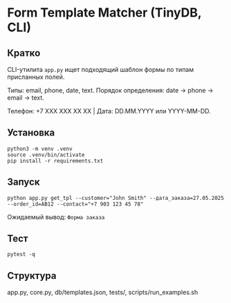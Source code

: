 # Form Template Matcher (TinyDB, CLI)

## Кратко
CLI-утилита `app.py` ищет подходящий шаблон формы по типам присланных полей.

Типы: email, phone, date, text. Порядок определения: date → phone → email → text.

Телефон: +7 XXX XXX XX XX  |  Дата: DD.MM.YYYY или YYYY-MM-DD.

## Установка
```
python3 -m venv .venv
source .venv/bin/activate
pip install -r requirements.txt
```

## Запуск
```
python app.py get_tpl --customer="John Smith" --дата_заказа=27.05.2025 --order_id=AB12 --contact="+7 903 123 45 78"
```
Ожидаемый вывод: `Форма заказа`

## Тест
```
pytest -q
```
## Структура
app.py, core.py, db/templates.json, tests/, scripts/run_examples.sh
